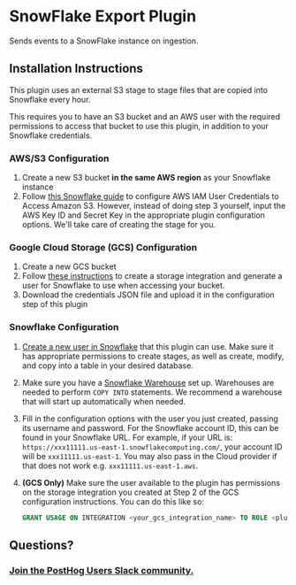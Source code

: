 # SnowFlake Export Plugin

Sends events to a SnowFlake instance on ingestion.

## Installation Instructions

This plugin uses an external S3 stage to stage files that are copied into Snowflake every hour.

This requires you to have an S3 bucket and an AWS user with the required permissions to access that bucket to use this plugin, in addition to your Snowflake credentials.

### AWS/S3 Configuration

1. Create a new S3 bucket **in the same AWS region** as your Snowflake instance
2. Follow [this Snowflake guide](https://docs.snowflake.com/en/user-guide/data-load-s3-config-aws-iam-user.html) to configure AWS IAM User Credentials to Access Amazon S3. However, instead of doing step 3 yourself, input the AWS Key ID and Secret Key in the appropriate plugin configuration options. We'll take care of creating the stage for you.

### Google Cloud Storage (GCS) Configuration

1. Create a new GCS bucket
2. Follow [these instructions](https://docs.snowflake.com/en/user-guide/data-load-gcs-config.html) to create a storage integration and generate a user for Snowflake to use when accessing your bucket.
3. Download the credentials JSON file and upload it in the configuration step of this plugin

### Snowflake Configuration

1. [Create a new user in Snowflake](https://docs.snowflake.com/en/sql-reference/sql/create-user.html) that this plugin can use. Make sure it has appropriate permissions to create stages, as well as create, modify, and copy into a table in your desired database.
2. Make sure you have a [Snowflake Warehouse](https://docs.snowflake.com/en/user-guide/warehouses-overview.html) set up. Warehouses are needed to perform `COPY INTO` statements. We recommend a warehouse that will start up automatically when needed.
3. Fill in the configuration options with the user you just created, passing its username and password. For the Snowflake account ID, this can be found in your Snowflake URL. For example, if your URL is: `https://xxx11111.us-east-1.snowflakecomputing.com/`, your account ID will be `xxx11111.us-east-1`. You may also pass in the Cloud provider if that does not work e.g. `xxx11111.us-east-1.aws`.
4. **(GCS Only)** Make sure the user available to the plugin has permissions on the storage integration you created at Step 2 of the GCS configuration instructions. You can do this like so:

    ```sql
    GRANT USAGE ON INTEGRATION <your_gcs_integration_name> TO ROLE <plugin_user_role>
    ```
## Questions?

### [Join the PostHog Users Slack community.](https://posthog.com/slack)
